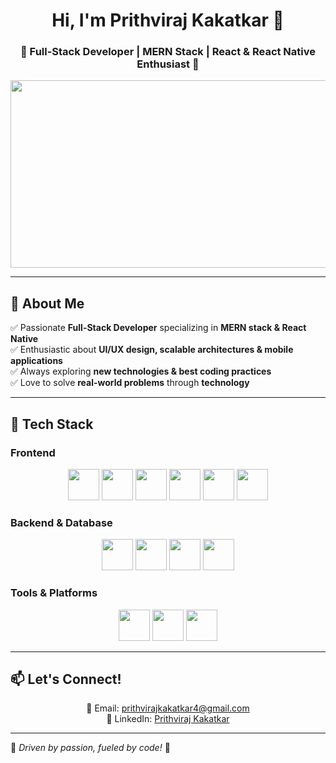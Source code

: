 <h1 align="center">Hi, I'm Prithviraj Kakatkar 👋</h1>
<h3 align="center">🚀 Full-Stack Developer | MERN Stack | React & React Native Enthusiast 🚀</h3>

<p align="center">
  <img src="https://media.giphy.com/media/qgQUggAC3Pfv687qPC/giphy.gif" width="600" height="300"/>
</p>

---

## 🔹 About Me  
✅ Passionate **Full-Stack Developer** specializing in **MERN stack & React Native**  
✅ Enthusiastic about **UI/UX design, scalable architectures & mobile applications**  
✅ Always exploring **new technologies & best coding practices**  
✅ Love to solve **real-world problems** through **technology**  

---

## 🚀 Tech Stack  

### **Frontend**  
<p align="center">
  <img src="https://img.shields.io/badge/-HTML5-E34F26?style=for-the-badge&logo=html5&logoColor=white" height="50"/>
  <img src="https://img.shields.io/badge/-CSS3-1572B6?style=for-the-badge&logo=css3&logoColor=white" height="50"/>
  <img src="https://img.shields.io/badge/-JavaScript-F7DF1E?style=for-the-badge&logo=javascript&logoColor=black" height="50"/>
  <img src="https://img.shields.io/badge/-React-61DAFB?style=for-the-badge&logo=react&logoColor=black" height="50"/>
  <img src="https://img.shields.io/badge/-React_Native-61DAFB?style=for-the-badge&logo=react&logoColor=black" height="50"/>
  <img src="https://img.shields.io/badge/-TailwindCSS-38B2AC?style=for-the-badge&logo=tailwind-css&logoColor=white" height="50"/>
</p>

### **Backend & Database**  
<p align="center">
  <img src="https://img.shields.io/badge/-Node.js-339933?style=for-the-badge&logo=node.js&logoColor=white" height="50"/>
  <img src="https://img.shields.io/badge/-Express.js-000000?style=for-the-badge&logo=express&logoColor=white" height="50"/>
  <img src="https://img.shields.io/badge/-MongoDB-4EA94B?style=for-the-badge&logo=mongodb&logoColor=white" height="50"/>
  <img src="https://img.shields.io/badge/-Python-3776AB?style=for-the-badge&logo=python&logoColor=white" height="50"/>
</p>

### **Tools & Platforms**  
<p align="center">
  <img src="https://img.shields.io/badge/-GitHub-181717?style=for-the-badge&logo=github&logoColor=white" height="50"/>
  <img src="https://img.shields.io/badge/-Firebase-FFCA28?style=for-the-badge&logo=firebase&logoColor=black" height="50"/>
  <img src="https://img.shields.io/badge/-Postman-FF6C37?style=for-the-badge&logo=postman&logoColor=white" height="50"/>
</p>

---


## 📫 Let's Connect!  
<p align="center">
  📩 Email: <a href="mailto:prithvirajkakatkar4@gmail.com">prithvirajkakatkar4@gmail.com</a> <br>
  💼 LinkedIn: <a href="https://www.linkedin.com/in/prithviraj-kakatkar-8b752a271/">Prithviraj Kakatkar</a>
</p>


---

💙 *Driven by passion, fueled by code!* 🚀  
